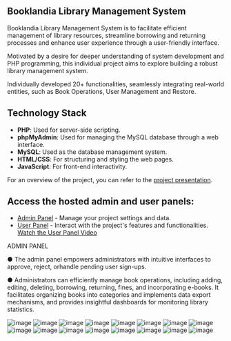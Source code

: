 ## Booklandia Library Management System
Booklandia Library Management System is to facilitate efficient management of library resources, streamline borrowing and returning processes and enhance user experience through a user-friendly interface.

Motivated by a desire for deeper understanding of system development and PHP programming, this individual project aims to explore building a robust library management system. 

Individually developed 20+ functionalities, seamlessly integrating real-world entities, such as Book Operations, User Management and Restore.
## Technology Stack
- **PHP**: Used for server-side scripting.
- **phpMyAdmin**: Used for managing the MySQL database through a web interface.
- **MySQL**: Used as the database management system.
- **HTML/CSS**: For structuring and styling the web pages.
- **JavaScript**: For front-end interactivity.
  
For an overview of the project, you can refer to the [project presentation](https://drive.google.com/file/d/1QGtIdm0NrC-F_rwRoN8XWCYIJG__8H8x/view).

## Access the hosted admin and user panels:

- [Admin Panel](http://booklandialibrary.infinityfreeapp.com/LBMS_AdminPanel/) - Manage your project settings and data.
- [User Panel](http://booklandialibrary.infinityfreeapp.com/LBMS_UserPanel/) - Interact with the project's features and functionalities. [Watch the User Panel Video](https://drive.google.com/file/d/1z63Bc7HP9A_RvXpMgkZwPtGniikiNNrq/view?usp=drive_link)



ADMIN PANEL

● The admin panel empowers administrators with intuitive interfaces to approve, reject, orhandle pending user sign-ups.

● Administrators can efficiently manage book operations, including adding, editing, deleting, borrowing, returning, fines, and incorporating e-books. It facilitates organizing books into categories and implements data export mechanisms, and provides insightful dashboards for monitoring library statistics.

![image](https://github.com/Susmitha-IT/LibraryManagementSystem/assets/154817866/b416375b-05b8-410e-b139-7868f461b90b)
![image](https://github.com/Susmitha-IT/LibraryManagementSystem/assets/154817866/6fdd745f-7a94-448e-b24d-944322963c71)
![image](https://github.com/Susmitha-IT/LibraryManagementSystem/assets/154817866/90a311d7-f9cd-4b42-8da9-1604f6f3b053)
![image](https://github.com/Susmitha-IT/LibraryManagementSystem/assets/154817866/d15965cf-aa7c-40f2-a77d-bd31642b4dbc)
![image](https://github.com/Susmitha-IT/LibraryManagementSystem/assets/154817866/8b95afaf-b747-4edb-9b4c-50af331893f4)
![image](https://github.com/Susmitha-IT/LibraryManagementSystem/assets/154817866/a97b4d0e-7670-43e4-bd8b-647cfc5a6d8a)
![image](https://github.com/Susmitha-IT/LibraryManagementSystem/assets/154817866/b342bfe8-d950-44d0-95d4-96706e49c0f6)
![image](https://github.com/Susmitha-IT/LibraryManagementSystem/assets/154817866/221d6232-5c03-4063-bddc-368e4273d753)
![image](https://github.com/Susmitha-IT/LibraryManagementSystem/assets/154817866/972dfe38-bf6f-4d68-a56d-f34eccdedcac)
![image](https://github.com/Susmitha-IT/LibraryManagementSystem/assets/154817866/cf9565e4-05a2-43c7-863d-1ec785e0730a)
![image](https://github.com/Susmitha-IT/LibraryManagementSystem/assets/154817866/e0755d8e-c547-40fb-9a99-36948c66def9)
![image](https://github.com/Susmitha-IT/LibraryManagementSystem/assets/154817866/452111c5-fd9e-416f-b750-03a651d61346)
![image](https://github.com/Susmitha-IT/LibraryManagementSystem/assets/154817866/3c82e1cd-f356-40f3-91ba-750dec01e039)
![image](https://github.com/Susmitha-IT/LibraryManagementSystem/assets/154817866/66021bc8-bc19-4367-b349-a40e39b9d315)
![image](https://github.com/Susmitha-IT/LibraryManagementSystem/assets/154817866/6defe530-5d75-48d0-9583-7647ddcf0edf)
![image](https://github.com/Susmitha-IT/LibraryManagementSystem/assets/154817866/dbcbf0d4-d30c-41ec-9307-8b946e949705)





